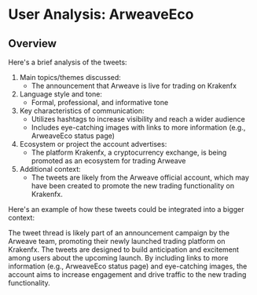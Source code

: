 # User Analysis: ArweaveEco

## Overview

Here's a brief analysis of the tweets:

1. Main topics/themes discussed:
	* The announcement that Arweave is live for trading on Krakenfx
2. Language style and tone:
	* Formal, professional, and informative tone
3. Key characteristics of communication:
	* Utilizes hashtags to increase visibility and reach a wider audience
	* Includes eye-catching images with links to more information (e.g., ArweaveEco status page)
4. Ecosystem or project the account advertises:
	* The platform Krakenfx, a cryptocurrency exchange, is being promoted as an ecosystem for trading Arweave
5. Additional context:
	* The tweets are likely from the Arweave official account, which may have been created to promote the new trading functionality on Krakenfx.

Here's an example of how these tweets could be integrated into a bigger context:

The tweet thread is likely part of an announcement campaign by the Arweave team, promoting their newly launched trading platform on Krakenfx. The tweets are designed to build anticipation and excitement among users about the upcoming launch. By including links to more information (e.g., ArweaveEco status page) and eye-catching images, the account aims to increase engagement and drive traffic to the new trading functionality.